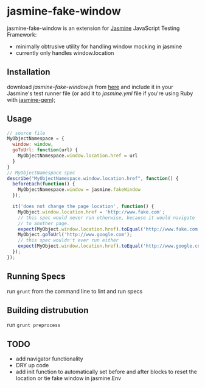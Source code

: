 # jasmine-fake-window

jasmine-fake-window is an extension for [Jasmine](http://pivotal.github.com/jasmine/) JavaScript Testing Framework:

- minimally obtrusive utility for handling window mocking in jasmine
- currently only handles window.location

## Installation

download _jasmine-fake-window.js_ from [here](https://raw.github.com/ryanv/jasmine-fake-window/master/dist/jasmine-fake-window.js) and include it in your Jasmine's test runner file (or add it to _jasmine.yml_ file if you're using Ruby with [jasmine-gem](http://github.com/pivotal/jasmine-gem));

## Usage

```javascript
// source file
MyObjectNamespace = {
  window: window,
  goToUrl: function(url) {
    MyObjectNamespace.window.location.href = url
  }
}
// MyObjectNamespace spec
describe("MyObjectNamespace.window.location.href", function() {
  beforeEach(function() {
    MyObjectNamespace.window = jasmine.fakeWindow
  });

  it('does not change the page location', function() {
    MyObject.window.location.href = 'http://www.fake.com';
    // this spec would never run otherwise, because it would navigate
    // to another page.
    expect(MyObject.window.location.href).toEqual('http://www.fake.com');
    MyObject.goToUrl('http://www.google.com');
    // this spec wouldn't ever run either
    expect(MyObject.window.location.href).toEqual('http://www.google.com');
  });
});
```
## Running Specs

run `grunt` from the command line to lint and run specs

## Building distrubution

run `grunt preprocess`

## TODO
- add navigator functionality
- DRY up code
- add init function to automatically set before and after blocks to reset the location or tie fake window in jasmine.Env
